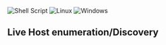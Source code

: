 ![Shell Script](https://img.shields.io/badge/shell_script-%23121011.svg?style=for-the-badge&logo=gnu-bash&logoColor=white) ![Linux](https://img.shields.io/badge/Linux-FCC624?style=for-the-badge&logo=linux&logoColor=black) ![Windows](https://img.shields.io/badge/Windows-0078D6?style=for-the-badge&logo=windows&logoColor=white)
## Live Host enumeration/Discovery
